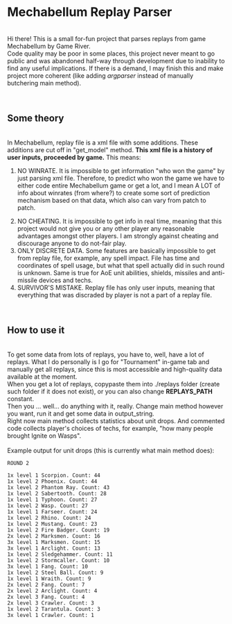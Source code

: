<h1>Mechabellum Replay Parser</h1>
<br>Hi there! This is a small for-fun project that parses replays from game Mechabellum by Game River.
<br>Code quality may be poor in some places, this project never meant to go public and was abandoned half-way through development due to inability to find any useful implications. If there is a demand, I may finish this and make project more coherent (like adding <i>argparser</i> instead of manually butchering main method).

<br><h2>Some theory</h2>
<br>In Mechabellum, replay file is a xml file with some additions. These additions are cut off in "get_model" method. <b>This xml file is a history of user inputs, proceeded by game.</b> This means:
<br><ol><li> NO WINRATE. It is impossible to get information "who won the game" by just parsing xml file. Therefore, to predict who won the game we have to either code entire Mechabellum game or get a lot, and I mean A LOT of info about winrates (from where?) to create some sort of prediction mechanism based on that data, which also can vary from patch to patch.
<li> NO CHEATING. It is impossible to get info in real time, meaning that this project would not give you or any other player any reasonable advantages amongst other players. I am strongly against cheating and discourage anyone to do not-fair play.
<li> ONLY DISCRETE DATA. Some features are basically impossible to get from replay file, for example, any spell impact. File has time and coordinates of spell usage, but what that spell actually did in such round is unknown. Same is true for AoE unit abilities, shields, missiles and anti-missile devices and techs.</li>
<li> SURVIVOR'S MISTAKE. Replay file has only user inputs, meaning that everything that was discraded by player is not a part of a replay file.</li>
</ol>
<br><h2>How to use it</h2>
<br>To get some data from lots of replays, you have to, well, have a lot of replays. What I do personally is I go for "Tournament" in-game tab and manually get all replays, since this is most accessible and high-quality data available at the moment.
<br>When you get a lot of replays, copypaste them into ./replays folder (create such folder if it does not exist), or you can also change <b>REPLAYS_PATH</b> constant.
<br>Then you ... well... do anything with it, really. Change main method however you want, run it and get some data in output_string.
<br>Right now main method collects statistics about unit drops. And commented code collects player's choices of techs, for example, "how many people brought Ignite on Wasps".
<br>
<br>Example output for unit drops (this is currently what main method does):

```
ROUND 2

1x level 1 Scorpion. Count: 44 
1x level 2 Phoenix. Count: 44 
1x level 2 Phantom Ray. Count: 43 
1x level 2 Sabertooth. Count: 28 
1x level 1 Typhoon. Count: 27 
1x level 2 Wasp. Count: 27 
1x level 1 Farseer. Count: 24 
1x level 2 Rhino. Count: 24 
1x level 2 Mustang. Count: 23 
1x level 2 Fire Badger. Count: 19 
2x level 2 Marksmen. Count: 16 
3x level 1 Marksmen. Count: 15 
3x level 1 Arclight. Count: 13 
1x level 2 Sledgehammer. Count: 11 
1x level 2 Stormcaller. Count: 10 
3x level 1 Fang. Count: 10 
1x level 2 Steel Ball. Count: 9 
1x level 1 Wraith. Count: 9 
2x level 2 Fang. Count: 7 
2x level 2 Arclight. Count: 4 
2x level 3 Fang. Count: 4 
2x level 3 Crawler. Count: 3 
1x level 2 Tarantula. Count: 3 
3x level 1 Crawler. Count: 1 
```